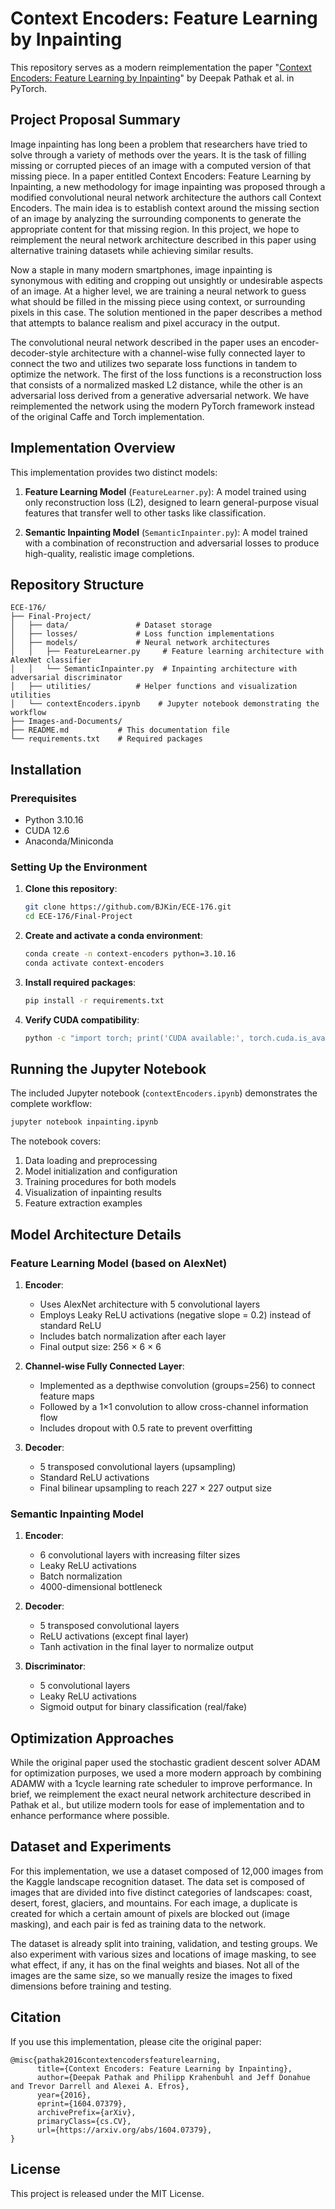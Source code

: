# Context Encoders: Feature Learning by Inpainting

This repository serves as a modern reimplementation the paper "[Context Encoders: Feature Learning by Inpainting](https://arxiv.org/abs/1604.07379)" by Deepak Pathak et al. in PyTorch.

## Project Proposal Summary

Image inpainting has long been a problem that researchers have tried to solve through a variety of methods over the years. It is the task of filling missing or corrupted pieces of an image with a computed version of that missing piece. In a paper entitled Context Encoders: Feature Learning by Inpainting, a new methodology for image inpainting was proposed through a modified convolutional neural network architecture the authors call Context Encoders. The main idea is to establish context around the missing section of an image by analyzing the surrounding components to generate the appropriate content for that missing region. In this project, we hope to reimplement the neural network architecture described in this paper using alternative training datasets while achieving similar results.

Now a staple in many modern smartphones, image inpainting is synonymous with editing and cropping out unsightly or undesirable aspects of an image. At a higher level, we are training a neural network to guess what should be filled in the missing piece using context, or surrounding pixels in this case. The solution mentioned in the paper describes a method that attempts to balance realism and pixel accuracy in the output.

The convolutional neural network described in the paper uses an encoder-decoder-style architecture with a channel-wise fully connected layer to connect the two and utilizes two separate loss functions in tandem to optimize the network. The first of the loss functions is a reconstruction loss that consists of a normalized masked L2 distance, while the other is an adversarial loss derived from a generative adversarial network. We have reimplemented the network using the modern PyTorch framework instead of the original Caffe and Torch implementation.

## Implementation Overview

This implementation provides two distinct models:

1. **Feature Learning Model** (`FeatureLearner.py`): A model trained using only reconstruction loss (L2), designed to learn general-purpose visual features that transfer well to other tasks like classification.

2. **Semantic Inpainting Model** (`SemanticInpainter.py`): A model trained with a combination of reconstruction and adversarial losses to produce high-quality, realistic image completions.

## Repository Structure

```
ECE-176/
├── Final-Project/
│   ├── data/               # Dataset storage
│   ├── losses/             # Loss function implementations
│   ├── models/             # Neural network architectures
│   │   ├── FeatureLearner.py     # Feature learning architecture with AlexNet classifier
│   │   └── SemanticInpainter.py  # Inpainting architecture with adversarial discriminator
│   ├── utilities/          # Helper functions and visualization utilities
│   └── contextEncoders.ipynb    # Jupyter notebook demonstrating the workflow
├── Images-and-Documents/
├── README.md           # This documentation file
└── requirements.txt    # Required packages
```

## Installation

### Prerequisites

- Python 3.10.16
- CUDA 12.6
- Anaconda/Miniconda

### Setting Up the Environment

1. **Clone this repository**:
   ```bash
   git clone https://github.com/BJKin/ECE-176.git
   cd ECE-176/Final-Project
   ```

2. **Create and activate a conda environment**:
   ```bash
   conda create -n context-encoders python=3.10.16
   conda activate context-encoders
   ```

3. **Install required packages**:
   ```bash
   pip install -r requirements.txt
   ```

4. **Verify CUDA compatibility**:
   ```bash
   python -c "import torch; print('CUDA available:', torch.cuda.is_available()); print('CUDA version:', torch.version.cuda)"
   ```
## Running the Jupyter Notebook

The included Jupyter notebook (`contextEncoders.ipynb`) demonstrates the complete workflow:

```bash
jupyter notebook inpainting.ipynb
```

The notebook covers:
1. Data loading and preprocessing
2. Model initialization and configuration
3. Training procedures for both models
4. Visualization of inpainting results
5. Feature extraction examples

## Model Architecture Details

### Feature Learning Model (based on AlexNet)

1. **Encoder**:
   - Uses AlexNet architecture with 5 convolutional layers
   - Employs Leaky ReLU activations (negative slope = 0.2) instead of standard ReLU
   - Includes batch normalization after each layer
   - Final output size: 256 × 6 × 6

2. **Channel-wise Fully Connected Layer**:
   - Implemented as a depthwise convolution (groups=256) to connect feature maps
   - Followed by a 1×1 convolution to allow cross-channel information flow
   - Includes dropout with 0.5 rate to prevent overfitting

3. **Decoder**:
   - 5 transposed convolutional layers (upsampling)
   - Standard ReLU activations
   - Final bilinear upsampling to reach 227 × 227 output size

### Semantic Inpainting Model

1. **Encoder**:
   - 6 convolutional layers with increasing filter sizes
   - Leaky ReLU activations
   - Batch normalization
   - 4000-dimensional bottleneck

2. **Decoder**:
   - 5 transposed convolutional layers
   - ReLU activations (except final layer)
   - Tanh activation in the final layer to normalize output

3. **Discriminator**:
   - 5 convolutional layers
   - Leaky ReLU activations
   - Sigmoid output for binary classification (real/fake)

## Optimization Approaches

While the original paper used the stochastic gradient descent solver ADAM for optimization purposes, we used a more modern approach by combining ADAMW with a 1cycle learning rate scheduler to improve performance. In brief, we reimplement the exact neural network architecture described in Pathak et al., but utilize modern tools for ease of implementation and to enhance performance where possible.

## Dataset and Experiments

For this implementation, we use a dataset composed of 12,000 images from the Kaggle landscape recognition dataset. The data set is composed of images that are divided into five distinct categories of landscapes: coast, desert, forest, glaciers, and mountains. For each image, a duplicate is created for which a certain amount of pixels are blocked out (image masking), and each pair is fed as training data to the network.

The dataset is already split into training, validation, and testing groups. We also experiment with various sizes and locations of image masking, to see what effect, if any, it has on the final weights and biases. Not all of the images are the same size, so we manually resize the images to fixed dimensions before training and testing.

## Citation

If you use this implementation, please cite the original paper:

```
@misc{pathak2016contextencodersfeaturelearning,
      title={Context Encoders: Feature Learning by Inpainting}, 
      author={Deepak Pathak and Philipp Krahenbuhl and Jeff Donahue and Trevor Darrell and Alexei A. Efros},
      year={2016},
      eprint={1604.07379},
      archivePrefix={arXiv},
      primaryClass={cs.CV},
      url={https://arxiv.org/abs/1604.07379}, 
}
```

## License

This project is released under the MIT License.

